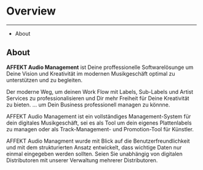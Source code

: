 # Overview 

---

- About

## About

**AFFEKT Audio Management** ist Deine proffessionelle Softwarelösunge um Deine Vision und Kreativität im modernen Musikgeschäft optimal zu unterstützen und zu begleiten. 

Der moderne Weg, um deinen Work Flow mit Labels, Sub-Labels und Artist Services zu professionalisieren und Dir mehr Freiheit für Deine Kreativität zu bieten.
... um Dein Business professionell managen zu könnne.

AFFEKT Audio Management ist ein vollständiges Management-System für dein digitales Musikgeschäft, sei es als Tool um dein eigenes Plattenlabels zu managen oder als Track-Management- und Promotion-Tool für Künstler. 

AFFEKT Audio Managment wurde mit Blick auf die Benutzerfreundlichkeit und mit dem strukturierten Ansatz entwickelt, dass wichtige Daten nur einmal eingegeben werden sollten. Seien Sie unabhängig von digitalen Distributoren mit unserer Verwaltung mehrerer Distributoren.



